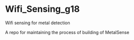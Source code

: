 # Wifi_Sensing_g18
Wifi sensing for metal detection

A repo for maintaining the process of building of MetalSense
